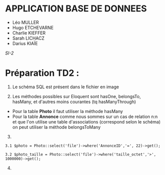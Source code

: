# APPLICATION BASE DE DONNEES
* Léo MULLER
* Hugo ETCHEVARNE
* Charlie KIEFFER
* Sarah LICHACZ 
* Darius KIAÏE

_SI-2_

# Préparation TD2 :

1. Le schéma SQL est présent dans le fichier en image

2. Les méthodes possibles sur Eloquent sont hasOne, belongsTo, hasMany, et d'autres moins courantes (tq hasManyThrough)
* Pour la table **Photo** il faut utiliser la méthode hasMany
* Pour la table **Annonce** comme nous sommes sur un cas de relation n:n et que l'on utilise une table d'associations (correspond selon le schéma) on peut utiliser la méthode belongsToMany

3.

    3.1 $photo = Photo::select('file')->where('AnnonceID','=', 22)->get();

    3.2 $photo_taille = Photo::select('file')->where('taille_octet','>', 1000000)->get();

4.

